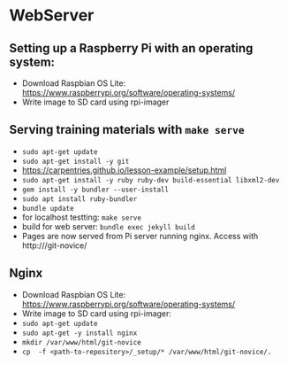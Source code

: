 # WebServer

## Setting up a Raspberry Pi with an operating system:
* Download Raspbian OS Lite: https://www.raspberrypi.org/software/operating-systems/
* Write image to SD card using rpi-imager

## Serving training materials with ```make serve```
* ```sudo apt-get update```
* ```sudo apt-get install -y git```
* https://carpentries.github.io/lesson-example/setup.html
* ```sudo apt-get install -y ruby ruby-dev build-essential libxml2-dev```
* ```gem install -y bundler --user-install```
* ```sudo apt install ruby-bundler ```
* ```bundle update```
* for localhost testting: ```make serve```
* build for web server: ```bundle exec jekyll build ```
* Pages are now served from Pi server running nginx. Access with http://<ip-address>/git-novice/


## Nginx
* Download Raspbian OS Lite: https://www.raspberrypi.org/software/operating-systems/
* Write image to SD card using rpi-imager:
* ```sudo apt-get update```
* ```sudo apt-get -y install nginx```
* ```mkdir /var/www/html/git-novice```
* ```cp  -f <path-to-repository>/_setup/* /var/www/html/git-novice/.```
